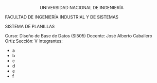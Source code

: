 <center>
UNIVERSIDAD NACIONAL DE INGENIERÍA
 </center>

 
FACULTAD DE INGENIERÍA INDUSTRIAL Y DE SISTEMAS




SISTEMA DE PLANILLAS

Curso: Diseño de Base de Datos (SI505)
Docente: José Alberto Caballero Ortiz
Sección: V
Integrantes:
- a
- b
- c
- d
- e
- f



